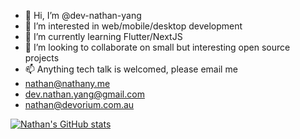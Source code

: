 - 👋 Hi, I’m @dev-nathan-yang
- 👀 I’m interested in web/mobile/desktop development
- 🌱 I’m currently learning Flutter/NextJS
- 💞️ I’m looking to collaborate on small but interesting open source projects
- 📫 Anything tech talk is welcomed, please email me 
- nathan@nathany.me 
- dev.nathan.yang@gmail.com
- nathan@devorium.com.au

<!---
dev-nathan-yang/dev-nathan-yang is a ✨ special ✨ repository because its `README.md` (this file) appears on your GitHub profile.
You can click the Preview link to take a look at your changes.
--->
[![Nathan's GitHub stats](https://github-readme-stats.vercel.app/api?username=dev-nathan-yang&count_private=true)](https://github.com/anuraghazra/github-readme-stats)
